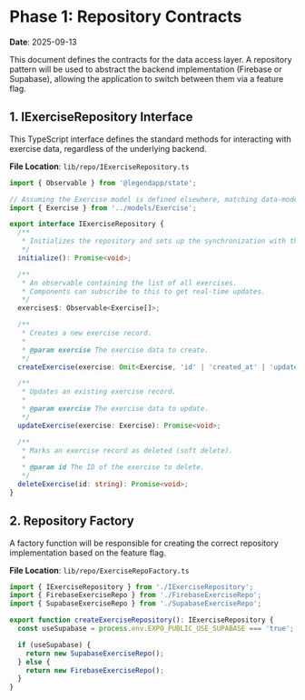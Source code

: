 # Phase 1: Repository Contracts

**Date**: 2025-09-13

This document defines the contracts for the data access layer. A repository pattern will be used to abstract the backend implementation (Firebase or Supabase), allowing the application to switch between them via a feature flag.

## 1. IExerciseRepository Interface

This TypeScript interface defines the standard methods for interacting with exercise data, regardless of the underlying backend.

**File Location**: `lib/repo/IExerciseRepository.ts`

```typescript
import { Observable } from '@legendapp/state';

// Assuming the Exercise model is defined elsewhere, matching data-model.md
import { Exercise } from '../models/Exercise';

export interface IExerciseRepository {
  /**
   * Initializes the repository and sets up the synchronization with the backend.
   */
  initialize(): Promise<void>;

  /**
   * An observable containing the list of all exercises.
   * Components can subscribe to this to get real-time updates.
   */
  exercises$: Observable<Exercise[]>;

  /**
   * Creates a new exercise record.
   *
   * @param exercise The exercise data to create.
   */
  createExercise(exercise: Omit<Exercise, 'id' | 'created_at' | 'updated_at' | 'deleted'>): Promise<void>;

  /**
   * Updates an existing exercise record.
   *
   * @param exercise The exercise data to update.
   */
  updateExercise(exercise: Exercise): Promise<void>;

  /**
   * Marks an exercise record as deleted (soft delete).
   *
   * @param id The ID of the exercise to delete.
   */
  deleteExercise(id: string): Promise<void>;
}
```

## 2. Repository Factory

A factory function will be responsible for creating the correct repository implementation based on the feature flag.

**File Location**: `lib/repo/ExerciseRepoFactory.ts`

```typescript
import { IExerciseRepository } from './IExerciseRepository';
import { FirebaseExerciseRepo } from './FirebaseExerciseRepo';
import { SupabaseExerciseRepo } from './SupabaseExerciseRepo';

export function createExerciseRepository(): IExerciseRepository {
  const useSupabase = process.env.EXPO_PUBLIC_USE_SUPABASE === 'true';

  if (useSupabase) {
    return new SupabaseExerciseRepo();
  } else {
    return new FirebaseExerciseRepo();
  }
}
```